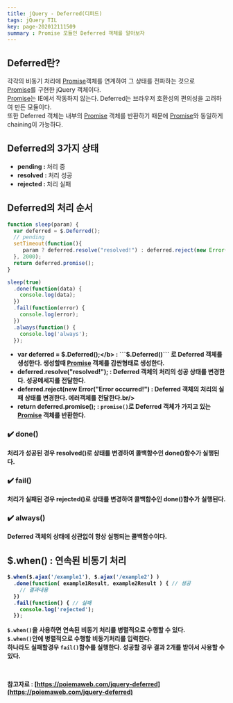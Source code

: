 ```yaml
---
title: jQuery - Deferred(디퍼드)
tags: jQuery TIL
key: page-202012111509
summary : Promise 모듈인 Deferred 객체를 알아보자
---
```


## Deferred란?
각각의 비동기 처리에 [Promise](https://dlgpal95.github.io/2020/12/10/promise.html)객체를 연계하여 그 상태를 전파하는 것으로 <br/>
[Promise](https://dlgpal95.github.io/2020/12/10/promise.html)를 구현한 jQuery 객체이다.<br/>
[Promise](https://dlgpal95.github.io/2020/12/10/promise.html)는 IE에서 작동하지 않는다. Deferred는 브라우저 호환성의 편의성을 고려하여 만든 모듈이다.<br/>
또한 Deferred 객체는 내부의 [Promise](https://dlgpal95.github.io/2020/12/10/promise.html) 객체를 반환하기 때문에 [Promise](https://dlgpal95.github.io/2020/12/10/promise.html)와 동일하게 chaining이 가능하다. <br/>

## Deferred의 3가지 상태
- <b>pending : </b>처리 중<br/>
- <b>resolved : </b>처리 성공<br/>
- <b>rejected : </b>처리 실패<br/>

## Deferred의 처리 순서
```javascript
function sleep(param) {
  var deferred = $.Deferred();
  // pending
  setTimeout(function(){
     param ? deferred.resolve("resolved!") : deferred.reject(new Error("Error occurred!")); // resolved & rejected
  }, 2000);
  return deferred.promise();
}

sleep(true)
  .done(function(data) {
    console.log(data);
  })
  .fail(function(error) {
    console.log(error);
  })
  .always(function() {
    console.log('always');
  });
```
- <b>var deferred = $.Deferred();</b> : ```$.Deferred()``` 로 Deferred 객체를 생성한다. 생성할때 [Promise](https://dlgpal95.github.io/2020/12/10/promise.html) 객체를 감싼형태로 생성한다.<br/>
- <b>deferred.resolve("resolved!"); </b>: Deferred 객체의 처리의 성공 상태를 변경한다. 성공메세지를 전달한다.<br/>
- <b>deferred.reject(new Error("Error occurred!") </b>: Deferred 객체의 처리의 실패 상태를 변경한다. 에러객체를 전달한다.br/>
- <b>return deferred.promise(); </b>: ```promise()```로 Deferred 객체가 가지고 있는 [Promise](https://dlgpal95.github.io/2020/12/10/promise.html) 객체를 반환한다. <br/>

### :heavy_check_mark: done()
처리가 성공된 경우 resolved()로 상태를 변경하여 콜백함수인 done()함수가 실행된다.<br/>

### :heavy_check_mark: fail()
처리가 실패된 경우 rejected()로 상태를 변경하여  콜백함수인 done()함수가 실행된다.<br/>

### :heavy_check_mark: always()
Deferred 객체의 상태에 상관없이 항상 실행되는 콜백함수이다.<br/>

## $.when() : 연속된 비동기 처리
```javascript
$.when($.ajax('/example1'), $.ajax('/example2') )
  .done(function( example1Result, example2Result ) { // 성공
    // 결과내용 
  })
  .fail(function() { // 실패
    console.log('rejected');
  });
```
```$.when()```을 사용하면 연속된 비동기 처리를 병렬적으로 수행할 수 있다.<br/>
```$.when()```안에 병렬적으로 수행할 비동기처리를 입력한다.<br/>
하나라도 실패할경우 ```fail()```함수를 실행한다. 성공할 경우 결과 2개를 받아서 사용할 수 있다.<br/>

<br/>

참고자료 : [https://poiemaweb.com/jquery-deferred](https://poiemaweb.com/jquery-deferred)
<br/>
<br/>
<br/>
